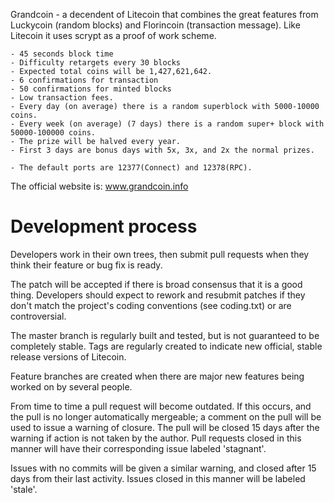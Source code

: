 Grandcoin - a decendent of Litecoin that combines the great features from Luckycoin (random blocks) and Florincoin (transaction message). Like Litecoin it uses scrypt as a proof of work scheme. 

	- 45 seconds block time
	- Difficulty retargets every 30 blocks 
	- Expected total coins will be 1,427,621,642.
	- 6 confirmations for transaction
	- 50 confirmations for minted blocks
	- Low transaction fees.
	- Every day (on average) there is a random superblock with 5000-10000 coins.
	- Every week (on average) (7 days) there is a random super+ block with 50000-100000 coins.
	- The prize will be halved every year.
	- First 3 days are bonus days with 5x, 3x, and 2x the normal prizes.

	- The default ports are 12377(Connect) and 12378(RPC).

The official website is: www.grandcoin.info


Development process
===================

Developers work in their own trees, then submit pull requests when
they think their feature or bug fix is ready.

The patch will be accepted if there is broad consensus that it is a
good thing.  Developers should expect to rework and resubmit patches
if they don't match the project's coding conventions (see coding.txt)
or are controversial.

The master branch is regularly built and tested, but is not guaranteed
to be completely stable. Tags are regularly created to indicate new
official, stable release versions of Litecoin.

Feature branches are created when there are major new features being
worked on by several people.

From time to time a pull request will become outdated. If this occurs, and
the pull is no longer automatically mergeable; a comment on the pull will
be used to issue a warning of closure. The pull will be closed 15 days
after the warning if action is not taken by the author. Pull requests closed
in this manner will have their corresponding issue labeled 'stagnant'.

Issues with no commits will be given a similar warning, and closed after
15 days from their last activity. Issues closed in this manner will be 
labeled 'stale'. 

